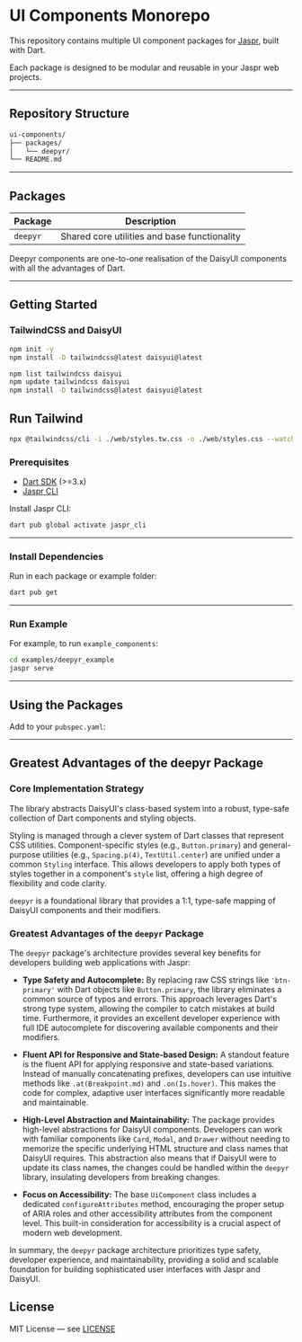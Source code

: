 # UI Components Monorepo

This repository contains multiple UI component packages for [Jaspr](https://jaspr.site), built with Dart.

Each package is designed to be modular and reusable in your Jaspr web projects.

---

## Repository Structure

```bash
ui-components/
├── packages/
│   └── deepyr/
└── README.md
```

---

## Packages

| Package  | Description                                  |
| -------- | -------------------------------------------- |
| `deepyr` | Shared core utilities and base functionality |

Deepyr components are one-to-one realisation of the DaisyUI components with all
the advantages of Dart.

---

## Getting Started

### TailwindCSS and DaisyUI

```bash
npm init -y
npm install -D tailwindcss@latest daisyui@latest
````

```bash
npm list tailwindcss daisyui
npm update tailwindcss daisyui
npm install -D tailwindcss@latest daisyui@latest
```

## Run Tailwind

```bash
npx @tailwindcss/cli -i ./web/styles.tw.css -o ./web/styles.css --watch
```

### Prerequisites

- [Dart SDK](https://dart.dev/get-dart) (>=3.x)
- [Jaspr CLI](https://jaspr.dev/docs/get-started/)

Install Jaspr CLI:

```bash
dart pub global activate jaspr_cli
```

---

### Install Dependencies

Run in each package or example folder:

```bash
dart pub get
```

---

### Run Example

For example, to run `example_components`:

```bash
cd examples/deepyr_example
jaspr serve
```

---

## Using the Packages

Add to your `pubspec.yaml`:

---

## Greatest Advantages of the deepyr Package

### Core Implementation Strategy

The library abstracts DaisyUI's class-based system into a robust, type-safe collection of Dart components and styling objects.

Styling is managed through a clever system of Dart classes that represent CSS utilities. Component-specific styles (e.g., `Button.primary`) and general-purpose utilities (e.g., `Spacing.p(4)`, `TextUtil.center`) are unified under a common `Styling` interface. This allows developers to apply both types of styles together in a component's `style` list, offering a high degree of flexibility and code clarity.

`deepyr`  is a foundational library that provides a 1:1, type-safe mapping of DaisyUI components and their modifiers.

### Greatest Advantages of the `deepyr` Package

The `deepyr` package's architecture provides several key benefits for developers building web applications with Jaspr:

- **Type Safety and Autocomplete:** By replacing raw CSS strings like `'btn-primary'` with Dart objects like `Button.primary`, the library eliminates a common source of typos and errors. This approach leverages Dart's strong type system, allowing the compiler to catch mistakes at build time. Furthermore, it provides an excellent developer experience with full IDE autocomplete for discovering available components and their modifiers.

- **Fluent API for Responsive and State-based Design:** A standout feature is the fluent API for applying responsive and state-based variations. Instead of manually concatenating prefixes, developers can use intuitive methods like `.at(Breakpoint.md)` and `.on(Is.hover)`. This makes the code for complex, adaptive user interfaces significantly more readable and maintainable.

- **High-Level Abstraction and Maintainability:** The package provides high-level abstractions for DaisyUI components. Developers can work with familiar components like `Card`, `Modal`, and `Drawer` without needing to memorize the specific underlying HTML structure and class names that DaisyUI requires. This abstraction also means that if DaisyUI were to update its class names, the changes could be handled within the `deepyr` library, insulating developers from breaking changes.

- **Focus on Accessibility:** The base `UiComponent` class includes a dedicated `configureAttributes` method, encouraging the proper setup of ARIA roles and other accessibility attributes from the component level. This built-in consideration for accessibility is a crucial aspect of modern web development.

In summary, the `deepyr` package architecture prioritizes type safety, developer experience, and maintainability, providing a solid and scalable foundation for building sophisticated user interfaces with Jaspr and DaisyUI.

## License

MIT License — see [LICENSE](LICENSE)
